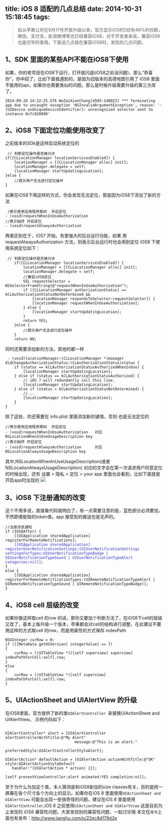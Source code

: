 title: iOS 8 适配的几点总结
date: 2014-10-31 15:18:45
tags:
---
> 自从苹果公司在9月17号开放升级以来，官方显示iOS8已经有46%的份额，微信，支付宝，新浪微博等也已经兼容iOS8，对于开发者来说，兼容iOS8 也是迟早的事情。下面说几点我在兼容iOS8时，发现的几点问题。

## 1、SDK 里面的某些API不能在iOS8下使用
如果，你的老项目在iOS8下运行，打开就闪退(iOS8之前没问题)，那么“恭喜你”，你中招了，比如下面我遇到的，是因为旧版本的高德地图引用了 iOS8 里面不能用的api，如果你也需要类似的问题，那么是时候升级需要升级的第三方库了。
<pre><code>2014-09-28 14:32:25.576 WoZaiXianChang[4505:140022] *** Terminating app due to uncaught exception 'NSInvalidArgumentException', reason: '-[UIDevice asUniqueDeviceIdentifier]: unrecognized selector sent to instance 0x7c020080' </code></pre>

## 2、iOS8 下面定位功能使用改变了
之前版本的SDk是这样启动系统定位的
   <pre><code> // 判断定位操作是否被允许  
if([CLLocationManager locationServicesEnabled]) {  
    locationManager = [[CLLocationManager alloc] init];  
    locationManager.delegate = self; 
    [locationManager startUpdatingLocation];  
}else {  
    //提示用户无法进行定位操作  
}  </code></pre>如果在iOS8下用这样的方式，你会发现无法定位，那是因为iOS8下添加了新的方法
<pre><code> /表示使用应用程序期间  开启定位  
- (void)requestWhenInUseAuthorization  
//表示始终 开启定位  
- (void)requestAlwaysAuthorization </code></pre>

两者区别在于，iOS7 开始，有更强大的后台运行功能，如果 用  requestAlwaysAuthorization 方法，则表示后台运行时也会用到定位
iOS8 下使用系统定位如下：
<pre><code> // 判断定位操作是否被允许  
    if([CLLocationManager locationServicesEnabled]) {  
        locationManager = [[CLLocationManager alloc] init];  
        locationManager.delegate = self;  
        //兼容iOS8定位  
        SEL requestSelector = NSSelectorFromString(@"requestWhenInUseAuthorization");  
        if ([CLLocationManager authorizationStatus] == kCLAuthorizationStatusNotDetermined &&  
            [locationManager respondsToSelector:requestSelector]) {  
            [locationManager requestWhenInUseAuthorization];  
        } else {  
            [locationManager startUpdatingLocation];  
        }  
        return YES;  
    }else {  
        //提示用户无法进行定位操作  
    }  
    return NO; </code></pre>
同时还需要添加新的方法，其他的都一样
<pre><code> - (void)locationManager:(CLLocationManager *)manager didChangeAuthorizationStatus:(CLAuthorizationStatus)status {  
    if (status == kCLAuthorizationStatusAuthorizedWhenInUse) {  
        [locationManager startUpdatingLocation];  
    } else if (status == kCLAuthorizationStatusAuthorized) {  
        // iOS 7 will redundantly call this line.  
        [locationManager startUpdatingLocation];  
    } else if (status > kCLAuthorizationStatusNotDetermined) {  
        //...  
        [locationManager startUpdatingLocation];  
    }  
}  </code></pre>
除了这些，你还需要在 info.plist 里面添加新的键值，否则 也是无法定位的
<pre><code>//表示使用应用程序期间  开启定位  
- (void)requestWhenInUseAuthorization   对应 NSLocationWhenInUseUsageDescription key 
//表示始终 开启定位  
- (void)requestAlwaysAuthorization      对应 NSLocationAlwaysUsageDescription key</code></pre>

其中,NSLocationWhenInUseUsageDescription(或者NSLocationAlwaysUsageDescription) 对应的文字会在第一次请求用户同意定位的时候出现，还有 设置 > 隐私 > 定位 > your app 里面也会看到，比如下面就是开启app时出现的
![](http://yspe2371e4aa7697989.yunshipei.cn/dHlwZT1mdyZzaXplPTY0MCZzcmM9YUhSMGNDVXpRU1V5UmlVeVJtbHRaeTVpYkc5bkxtTnpaRzR1Ym1WMEpUSkdNakF4TkRBNU1qZ3hOREU0TVRRM09UY2xNMFozWVhSbGNtMWhjbXNsTWtZeUpUSkdkR1Y0ZENVeVJtRklVakJqUkc5MlRESktjMkl5WTNWWk0wNXJZbWsxZFZwWVVYWmtNa1oxV2pOc2FHSnRaRFZaVnpWdVdUSk5KVE5FSlRKR1ptOXVkQ1V5UmpWaE5rdzFUREpVSlRKR1ptOXVkSE5wZW1VbE1rWTBNREFsTWtabWFXeHNKVEpHU1RCS1FsRnJSa05OUVNVelJDVXpSQ1V5Um1ScGMzTnZiSFpsSlRKR056QWxNa1puY21GMmFYUjVKVEpHUTJWdWRHVnk=)
## 3、iOS8 下注册通知的改变
 这个不用多说，直接看代码就明白了，有一点需要注意的是，蓝色部分必须要加，不然即便能取的token值，app 接受到的推送也是无声的。
<pre><code>//注册消息通知  
if (IOS8After) {  
    [[UIApplication sharedApplication] registerForRemoteNotifications];  
    <span style="color:#3333ff;">[[UIApplication sharedApplication] registerUserNotificationSettings:[UIUserNotificationSettings settingsForTypes:UIUserNotificationTypeBadge | UIUserNotificationTypeSound | UIUserNotificationTypeAlert categories:nil]];</span>  
}  
else {  
    [[UIApplication sharedApplication] registerForRemoteNotificationTypes:(UIRemoteNotificationTypeAlert | UIRemoteNotificationTypeSound | UIRemoteNotificationTypeBadge)];  
}  </code></pre>
## 4、iOS8 cell 层级的改变
如果你像这样取cell 的row 的话，那你又要加个判断方法了，在iOS8下cell的层级又改了，基本上每升级一个版本，苹果都会对cell的结构进行调整，在此建议不要用这样的方式取cell 的row，而是用属性的方式保存 indexPath
<pre><code>NSUInteger curRow = 0;  
if ([[MetaData getOSVersion] integerValue] == 7)  
{  
    curRow = [(UITableView *)[[self superview] superview] indexPathForCell:self].row;  
}  
else  
{  
    curRow = [(UITableView *)[self superview] indexPathForCell:self].row;  
}  </code></pre>
## 5、UIActionSheet and UIAlertView 的升级
在iOS8里面，官方提供了新的类`UIAlertController `来替换UIActionSheet and UIAlertView。
示例代码如下：
<pre><code>
UIAlertController* alert = [UIAlertController alertControllerWithTitle:@"My Alert"
                               message:@"This is an alert."
                               preferredStyle:UIAlertControllerStyleAlert];
 
UIAlertAction* defaultAction = [UIAlertAction actionWithTitle:@"OK" style:UIAlertActionStyleDefault
   handler:^(UIAlertAction * action) {}];
 
[self presentViewController:alert animated:YES completion:nil];
</pre></code>
至于为什么为加这个类，本人猜测是和iOS8新加的size classes有关，目的是统一屏幕在各个尺寸各个方向上的显示。如果你在iOS 8 里面使用`UIActionSheet and UIAlertView` 可能会出现一些很奇怪的问题，建议在iOS 8 里面使用`UIAlertController`,iOS 8 之前使用`UIActionSheet and UIAlertView`
这是目前为止发现的 iOS8 兼容性问题，大家发现别的兼容性问题，一起讨论哦
本文在`简书`上面也有发布：http://www.jianshu.com/p/22ec8d179d2e